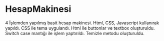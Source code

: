 # HesapMakinesi
4 İşlemden yapılmış basit hesap makinesi.
Html, CSS, Javascript kullanırak yapıldı.
CSS ile tema uygulandı.
Html ile buttonlar ve textbox oluşturuldu.
Switch case mantığı ile işlem yaptırıldı.
Temizle metodu oluşturuldu.
